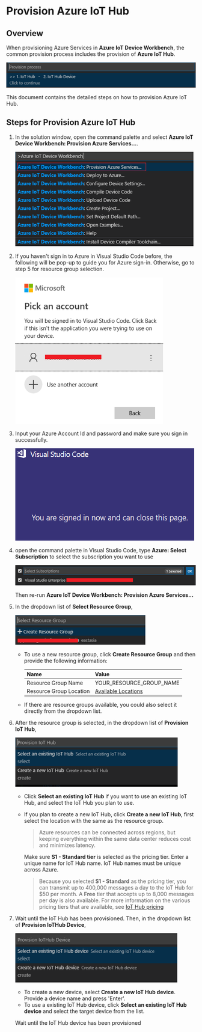 # Provision Azure IoT Hub #

## Overview ##

When provisioning Azure Services in **Azure IoT Device Workbench**, the common provision process includes the provision of **Azure IoT Hub**. 

  ![provision process](pic/provision_process.png)

This document contains the detailed steps on how to provision Azure IoT Hub.

## Steps for Provision Azure IoT Hub ##

1. In the solution window, open the command palette and select **Azure IoT Device Workbench: Provision Azure Services...**.

	![IoT Device Workbench: Cloud -> Provision](pic/iot-workbench-cloud-provision.png)

1. If you haven't sign in to Azure in Visual Studio Code before, the following will be pop-up to guide you for Azure sign-in. Otherwise, go to step 5 for resource group selection.

	![azure sign in](pic/azure_signin.png)


1. Input your Azure Account Id and password and make sure you sign in successfully. 

	![sign_in successfully](pic/sign_in_success.png)

1. open the command palette in Visual Studio Code, type **Azure: Select Subscription** to select the subscription you want to use 

	![subscription](pic/subscription.png)

	Then re-run **Azure IoT Device Workbench: Provision Azure Services...**

1. In the dropdown list of **Select Resource Group**, 

	![resource group](pic/resource_group.png)

	- To use a new resource group, click **Create Resource Group** and then provide the following information:

		| Name | Value |
		| --- | --- |
		| Resource Group Name  | YOUR_RESOURCE_GROUP_NAME |
		| Resource Group Location | [Available Locations](https://azure.microsoft.com/en-us/global-infrastructure/locations/)|

	- If there are resource groups available, you could also select it directly from the dropdown list.  


1. After the resource group is selected, in the dropdown list of **Provision IoT Hub**, 

	![iothub](pic/iothub.png)

	- Click **Select an existing IoT Hub** if you want to use an existing IoT Hub, and select the IoT Hub you plan to use.

	- If you plan to create a new IoT Hub, click **Create a new IoT Hub**, first select the location with the same as the resource group.
		>  Azure resources can be connected across regions, but keeping everything within the same data center reduces cost and minimizes latency.

		Make sure **S1 - Standard tier** is selected as the pricing tier. Enter a unique name for IoT Hub name. IoT Hub names must be unique across Azure. 

		> Because you selected **S1 - Standard** as the pricing tier, you can transmit up to 400,000 messages a day to the IoT Hub for $50 per month. A **Free** tier that accepts up to 8,000 messages per day is also available. For more information on the various pricing tiers that are available, see [IoT Hub pricing](https://azure.microsoft.com/pricing/details/iot-hub/)

1. Wait until the IoT Hub has been provisioned. Then, in the dropdown list of **Provision IoTHub Device**, 

	![iothub_device](pic/iothub_device.png)

	- To create a new device, select **Create a new IoT Hub device**. Provide a device name and press 'Enter'.
	- To use a existing IoT Hub device, click **Select an existing IoT Hub device** and select the target device from the list.

	Wait until the IoT Hub device has been provisioned
